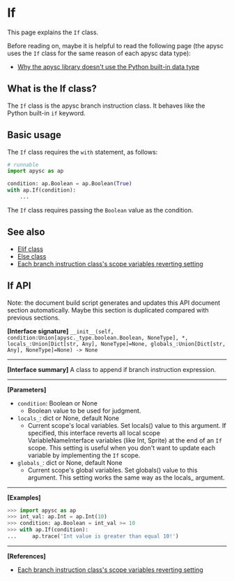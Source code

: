 # If

This page explains the `If` class.

Before reading on, maybe it is helpful to read the following page (the apysc uses the `If` class for the same reason of each apysc data type):

- [Why the apysc library doesn't use the Python built-in data type](why_apysc_doesnt_use_python_builtin_data_type.md)

## What is the If class?

The `If` class is the apysc branch instruction class. It behaves like the Python built-in `if` keyword.

## Basic usage

The `If` class requires the `with` statement, as follows:

```py
# runnable
import apysc as ap

condition: ap.Boolean = ap.Boolean(True)
with ap.If(condition):
    ...
```

The `If` class requires passing the `Boolean` value as the condition.

## See also

- [Elif class](elif.md)
- [Else class](else.md)
- [Each branch instruction class's scope variables reverting setting](branch_instruction_variables_reverting_setting.md)


## If API

<!-- Docstring: apysc._branch._if.If.__init__ -->

<span class="inconspicuous-txt">Note: the document build script generates and updates this API document section automatically. Maybe this section is duplicated compared with previous sections.</span>

**[Interface signature]** `__init__(self, condition:Union[apysc._type.boolean.Boolean, NoneType], *, locals_:Union[Dict[str, Any], NoneType]=None, globals_:Union[Dict[str, Any], NoneType]=None) -> None`<hr>

**[Interface summary]** A class to append if branch instruction expression.<hr>

**[Parameters]**

- `condition`: Boolean or None
  - Boolean value to be used for judgment.
- `locals_`: dict or None, default None
  - Current scope's local variables. Set locals() value to this argument. If specified, this interface reverts all local scope VariableNameInterface variables (like Int, Sprite) at the end of an `If` scope. This setting is useful when you don't want to update each variable by implementing the `If` scope.
- `globals_`: dict or None, default None
  - Current scope's global variables. Set globals() value to this argument. This setting works the same way as the locals_ argument.

<hr>

**[Examples]**

```py
>>> import apysc as ap
>>> int_val: ap.Int = ap.Int(10)
>>> condition: ap.Boolean = int_val >= 10
>>> with ap.If(condition):
...     ap.trace('Int value is greater than equal 10!')
```

<hr>

**[References]**

- [Each branch instruction class's scope variables reverting setting](https://simon-ritchie.github.io/apysc/branch_instruction_variables_reverting_setting.html)